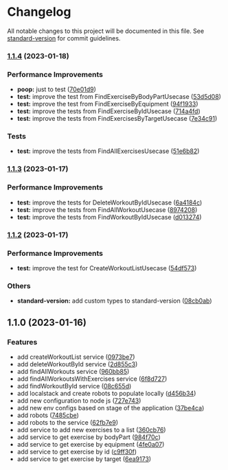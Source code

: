 # Changelog

All notable changes to this project will be documented in this file. See [standard-version](https://github.com/conventional-changelog/standard-version) for commit guidelines.

### [1.1.4](https://github.com/thiagoadsix/pump/compare/v1.1.3...v1.1.4) (2023-01-18)


### Performance Improvements

* **poop:** just to test ([70e01d9](https://github.com/thiagoadsix/pump/commit/70e01d9981ec49a9befc8b56e7a8291e54c64d42))
* **test:** improve the test from FindExerciseByBodyPartUsecase ([53d5d08](https://github.com/thiagoadsix/pump/commit/53d5d0816305a16970d26a6f826a77078498da6f))
* **test:** improve the test from FindExerciseByEquipment ([94f1933](https://github.com/thiagoadsix/pump/commit/94f1933555c49373362c6163ac9e056706c3b3da))
* **test:** improve the tests from FindExerciseByIdUsecase ([714a4fd](https://github.com/thiagoadsix/pump/commit/714a4fdb71edafa2c5b0c7af0ba2e8368ab7ab7e))
* **test:** improve the tests from FindExercisesByTargetUsecase ([7e34c91](https://github.com/thiagoadsix/pump/commit/7e34c91ed39a397ce0ede6ba56b35bb116e32617))


### Tests

* **test:** improve the tests from FindAllExercisesUsecase ([51e6b82](https://github.com/thiagoadsix/pump/commit/51e6b8258e24e8ea98a5f3accc741d64757dd8cb))

### [1.1.3](https://github.com/thiagoadsix/pump/compare/v1.1.2...v1.1.3) (2023-01-17)


### Performance Improvements

* **test:** improve the tests for DeleteWorkoutByIdUsecase ([6a4184c](https://github.com/thiagoadsix/pump/commit/6a4184cfea5fee2508807469f50dbdefe25d1900))
* **test:** improve the tests from FindAllWorkoutUsecase ([8974208](https://github.com/thiagoadsix/pump/commit/8974208c05d7f343a38b56e611d41d09a92a59af))
* **test:** improve the tests from FindWorkoutByIdUsecase ([d013274](https://github.com/thiagoadsix/pump/commit/d01327489128b7ed6af74042f9b0f77b1ef9b144))

### [1.1.2](https://github.com/thiagoadsix/pump/compare/v1.1.1...v1.1.2) (2023-01-17)


### Performance Improvements

* **test:** improve the test for CreateWorkoutListUsecase ([54df573](https://github.com/thiagoadsix/pump/commit/54df5738f205884dece93edaae17470a78e004bc))


### Others

* **standard-version:** add custom types to standard-version ([08cb0ab](https://github.com/thiagoadsix/pump/commit/08cb0ab2d3462efeaea1b0684e253ff3cd021629))

## 1.1.0 (2023-01-16)


### Features

* add createWorkoutList service ([0973be7](https://github.com/thiagoadsix/pump/commit/0973be703f360dba2ec440c3fc11f20d7fe8d73e))
* add deleteWorkoutById service ([2d855c3](https://github.com/thiagoadsix/pump/commit/2d855c3b7152ad493b51853d9f31d4a7cca0a2ca))
* add findAllWorkouts service ([960bb85](https://github.com/thiagoadsix/pump/commit/960bb8557c2a4de173e663d04a5b9f422326904d))
* add findAllWorkoutsWithExercises service ([6f8d727](https://github.com/thiagoadsix/pump/commit/6f8d7273e26fb83bed87ba8c4a1924c8683aa779))
* add findWorkoutById service ([08c655d](https://github.com/thiagoadsix/pump/commit/08c655df9c6c388a2a23acc352034ea269a4e3e8))
* add localstack and create robots to populate locally ([d456b34](https://github.com/thiagoadsix/pump/commit/d456b34cfbe9558654d491e0df5176419f9e5967))
* add new configuration to node js ([727e743](https://github.com/thiagoadsix/pump/commit/727e743ca57b87dd3b84a2409bbe59ac1ec17e5d))
* add new env configs based on stage of the application ([37be4ca](https://github.com/thiagoadsix/pump/commit/37be4ca03fe822e2ecffeb480a1b9eafb8a880ad))
* add robots ([7485cbe](https://github.com/thiagoadsix/pump/commit/7485cbe9ea7d9acfca3bca067fdec4a234774e80))
* add robots to the service ([62fb7e9](https://github.com/thiagoadsix/pump/commit/62fb7e90e78004cf77863a215028f1fc75a8df1d))
* add service to add new exercises to a list ([360cb76](https://github.com/thiagoadsix/pump/commit/360cb76b9dd127620b3a93ed79e495b4ef04143d))
* add service to get exercise by bodyPart ([984f70c](https://github.com/thiagoadsix/pump/commit/984f70c29f1f8740d8df94f50f2447277727649c))
* add service to get exercise by equipment ([4fe0a07](https://github.com/thiagoadsix/pump/commit/4fe0a07ff4265f5ce774c8f3f87fea93254b1d8f))
* add service to get exercise by id ([c9ff30f](https://github.com/thiagoadsix/pump/commit/c9ff30f7e73297d3d2da48f7caea583e1db18370))
* add service to get exercise by target ([6ea9173](https://github.com/thiagoadsix/pump/commit/6ea91735f4371189fbdac6925c8d3e1cb8d33ba3))
